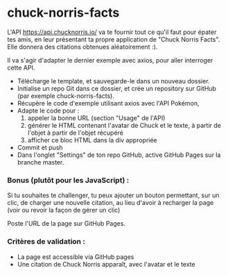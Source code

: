 # chuck-norris-facts

L'API https://api.chucknorris.io/ va te fournir tout ce qu'il faut pour épater tes amis, en leur présentant ta propre application de "Chuck Norris Facts". Elle donnera des citations obtenues aléatoirement :).

Il va s'agir d'adapter le dernier exemple avec axios, pour aller interroger cette API.

* Télécharge le template, et sauvegarde-le dans un nouveau dossier.
* Initialise un repo Git dans ce dossier, et crée un repository sur GitHub (par exemple chuck-norris-facts).
* Récupère le code d'exemple utilisant axios avec l'API Pokémon,
* Adapte le code pour :
  1. appeler la bonne URL (section "Usage" de l'API)
  2. générer le HTML contenant l'avatar de Chuck et le texte, à partir de l'objet à partir de l'objet récupéré
  3. afficher ce bloc HTML dans la div appropriée
* Commit et push
* Dans l'onglet "Settings" de ton repo GitHub, active GitHub Pages sur la branche master.

### Bonus (plutôt pour les JavaScript) :

Si tu souhaites te challenger, tu peux ajouter un bouton permettant, sur un clic, de charger une nouvelle citation, au lieu d'avoir à recharger la page (voir ou revoir la façon de gérer un clic)

Poste l'URL de la page sur GitHub Pages.

### Critères de validation :

* La page est accessible via GitHub pages
* Une citation de Chuck Norris apparaît, avec l'avatar et le texte
